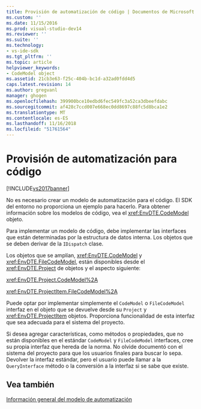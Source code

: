 ```yaml
---
title: Provisión de automatización de código | Documentos de Microsoft
ms.custom: ''
ms.date: 11/15/2016
ms.prod: visual-studio-dev14
ms.reviewer: ''
ms.suite: ''
ms.technology:
- vs-ide-sdk
ms.tgt_pltfrm: ''
ms.topic: article
helpviewer_keywords:
- CodeModel object
ms.assetid: 21cb3e63-f25c-404b-bc1d-a32ad0fdd4d5
caps.latest.revision: 14
ms.author: gregvanl
manager: ghogen
ms.openlocfilehash: 399900bce10edbd6fec549fc3a52ca3dbeefdabc
ms.sourcegitcommit: af428c7ccd007e668ec0dd8697c88fc5d8bca1e2
ms.translationtype: MT
ms.contentlocale: es-ES
ms.lasthandoff: 11/16/2018
ms.locfileid: "51761564"
---
```

# <a name="providing-automation-for-code"></a>Provisión de automatización para código
[!INCLUDE[vs2017banner](../../includes/vs2017banner.md)]

No es necesario crear un modelo de automatización para el código. El SDK del entorno no proporciona un ejemplo para hacerlo. Para obtener información sobre los modelos de código, vea el <xref:EnvDTE.CodeModel> objeto.  
  
 Para implementar un modelo de código, debe implementar las interfaces que están determinadas por la estructura de datos interna. Los objetos que se deben derivar de la `IDispatch` clase.  
  
 Los objetos que se amplían, <xref:EnvDTE.CodeModel> y <xref:EnvDTE.FileCodeModel>, están disponibles desde el <xref:EnvDTE.Project> de objetos y el aspecto siguiente:  
  
 <xref:EnvDTE.Project.CodeModel%2A>  
  
 <xref:EnvDTE.ProjectItem.FileCodeModel%2A>  
  
 Puede optar por implementar simplemente el `CodeModel` o `FileCodeModel` interfaz en el objeto que se devuelve desde su `Project` y <xref:EnvDTE.ProjectItem> objetos. Proporciona funcionalidad de esta interfaz que sea adecuada para el sistema del proyecto.  
  
 Si desea agregar características, como métodos o propiedades, que no están disponibles en el estándar `CodeModel` y `FileCodeModel` interfaces, cree su propia interfaz que hereda de la norma. No olvide documentó con el sistema del proyecto para que los usuarios finales para buscar lo sepa. Devolver la interfaz estándar, pero el usuario puede llamar a la `QueryInterface` método o la conversión a la interfaz si se sabe que existe.  
  
## <a name="see-also"></a>Vea también  
 [Información general del modelo de automatización](../../extensibility/internals/automation-model-overview.md)

